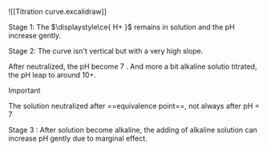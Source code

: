 ![[Titration curve.excalidraw]]

Stage 1: The $\displaystyle\ce{ H+ }$ remains in solution and the pH increase gently.


Stage 2: The curve isn't vertical but with a very high slope.

After neutralized, the pH become 7 . And more a bit alkaline solutio titrated, the pH leap to around 10+.
> [!IMPORTANT]
> The solution neutralized after ==equivalence point==, not always after pH = 7

Stage 3 : After solution become alkaline, the adding of alkaline solution can increase pH gently due to marginal effect.

